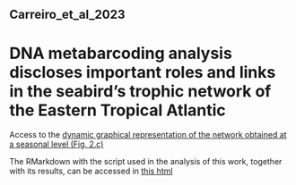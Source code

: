 ## Carreiro_et_al_2023

# DNA metabarcoding analysis discloses important roles and links in the seabird’s trophic network of the Eastern Tropical Atlantic 

Access to the [dynamic graphical representation of the network obtained at a seasonal level (Fig. 2.c)](network/)

The RMarkdown with the script used in the analysis of this work, together with its results, can be accessed in [this html](Carreiro_et_al_Analysis_v1.0.html)
